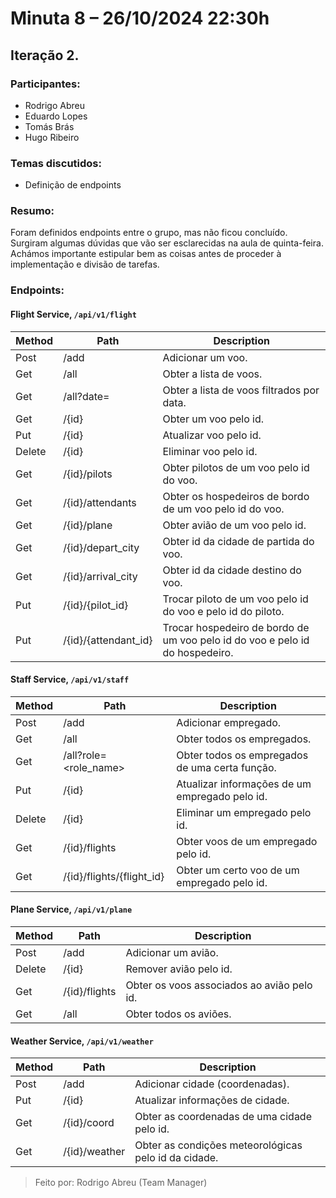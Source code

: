 # Minuta 8 – 26/10/2024 22:30h 
 
## Iteração 2.
 
### Participantes: 
- Rodrigo Abreu 
- Eduardo Lopes 
- Tomás Brás 
- Hugo Ribeiro 
 
### Temas discutidos:
- Definição de endpoints
 
### Resumo: 

Foram definidos endpoints entre o grupo, mas não ficou concluído. Surgiram algumas dúvidas que vão ser esclarecidas na aula de quinta-feira.
Achámos importante estipular bem as coisas antes de proceder à implementação e divisão de tarefas.

### Endpoints:

#### Flight Service, `/api/v1/flight`

| Method | Path                    | Description                                              |
|--------|------------------------|----------------------------------------------------------|
| Post   | /add                   | Adicionar um voo.                                       |
| Get    | /all                   | Obter a lista de voos.                                  |
| Get    | /all?date=<date>      | Obter a lista de voos filtrados por data.               |
| Get    | /{id}                  | Obter um voo pelo id.                                   |
| Put    | /{id}                  | Atualizar voo pelo id.                                  |
| Delete | /{id}                  | Eliminar voo pelo id.                                   |
| Get    | /{id}/pilots           | Obter pilotos de um voo pelo id do voo.                 |
| Get    | /{id}/attendants       | Obter os hospedeiros de bordo de um voo pelo id do voo. |
| Get    | /{id}/plane            | Obter avião de um voo pelo id.                          |
| Get    | /{id}/depart_city      | Obter id da cidade de partida do voo.                   |
| Get    | /{id}/arrival_city     | Obter id da cidade destino do voo.                      |
| Put    | /{id}/{pilot_id}       | Trocar piloto de um voo pelo id do voo e pelo id do piloto. |
| Put    | /{id}/{attendant_id}   | Trocar hospedeiro de bordo de um voo pelo id do voo e pelo id do hospedeiro. |

#### Staff Service, `/api/v1/staff`

| Method | Path                        | Description                                               |
|--------|-----------------------------|-------------------------------------------------------------|
| Post   | /add                       | Adicionar empregado.                                     |
| Get    | /all                       | Obter todos os empregados.                                |
| Get    | /all?role=<role_name>     | Obter todos os empregados de uma certa função.           |
| Put    | /{id}                      | Atualizar informações de um empregado pelo id.           |
| Delete | /{id}                      | Eliminar um empregado pelo id.                           |
| Get    | /{id}/flights              | Obter voos de um empregado pelo id.                      |
| Get    | /{id}/flights/{flight_id}  | Obter um certo voo de um empregado pelo id.              |

#### Plane Service, `/api/v1/plane`

| Method | Path        | Description                                   |
|--------|---------------|-------------------------------------------------|
| Post   | /add       | Adicionar um avião.                          |
| Delete | /{id}      | Remover avião pelo id.                       |
| Get    | /{id}/flights | Obter os voos associados ao avião pelo id. |
| Get    | /all       | Obter todos os aviões.                       |

#### Weather Service, `/api/v1/weather`

| Method | Path               | Description                                     |
|--------|--------------------|--------------------------------------------------|
| Post   | /add              | Adicionar cidade (coordenadas).                 |
| Put    | /{id}             | Atualizar informações de cidade.                 |
| Get    | /{id}/coord       | Obter as coordenadas de uma cidade pelo id.     |
| Get    | /{id}/weather     | Obter as condições meteorológicas pelo id da cidade. |



> Feito por: Rodrigo Abreu (Team Manager) 
